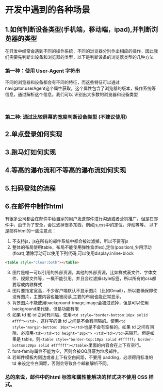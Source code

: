 # 开发中遇到的各种场景

## 1.如何判断设备类型(手机端，移动端，ipad),并判断浏览器的类型
在开发中经常会遇到不同的操作系统，不同的浏览器分别作出相应的操作，因此我们需要先判断出设备和浏览器的类型，以下是判断设备的浏览器类型的几种方法

### 第一种：使用 User-Agent 字符串
不同的浏览器和设备都会有不同的特征，而这些特征可以通过navigator.userAgent这个属性获取，这个属性包含了浏览器的版本，操作系统等信息，通过解析这个信息，我们可以
识别出大多数的浏览器和设备类型
```js
    
```
### 第二种: 通过比较屏幕的宽度判断设备类型 (不建议使用)


## 2.单点登录如何实现

## 3.跑马灯如何实现

## 4.等高的瀑布流和不等高的瀑布流如何实现

## 5.扫码登陆的流程

## 6.在邮件中制作html
有很多公司都会在邮件中给自家的用户发送邮件进行沟通或者营销推广，但是在邮件中，由于为了安全，会过滤掉很多东西，例如js,css中的定位，浮动等等。
以下是邮件html的一些注意点：  
1. 不支持js，js在所有的邮件系统中都会被过滤掉，所以不要写js  
2. 整体的布局使用table，布局不能使用弹性盒(flex),定位(position),少用浮动(float),清除浮动可以使用下列代码,可以使用display:inline-block  
```html
<table style="clear:both"></table>
```
3. 图片是唯一可以引用的外部资源。其他的外部资源，比如样式表文件、字体文件、视频文件等，一概不能引用。并且会过滤掉style标签，所以所有的css都要写成内联样式
4. 图片要指定宽高，不少客户端默认不显示图片（比如Gmail），所以要确保即使没有图片，主要内容也能被阅读,主要的布局也能正常显示。
5. 背景图片不能使用background-image,image会被过滤掉，但是可以使用background来代替，但是功能有限   
6. 如果 td 和 td 之间有间隔，使用```<td style="border-bottom:10px solid #fff"></td>```，这样写的话 td 之间是不会有间隔的。使用```<td style="margin-bottom: 10px"></td>```也是不会有空格的。如果 td 之间有间隙，必须用```<td></td><td height="10px"> </td><td></td>```来隔开。但是如果是 table，则```<table style="border-top:10px solid #ffffff; border-bottom:20px solid #ffffff"></table>```里面的内容会在上下有空行。
7. font-family属性不能为空，否则会被QQ屏蔽为垃圾邮件。
8. 若邮件模板内侧边或者上下有空白间距，不要用 padding，必须得用标准的 td 来设定空白间距，否则会导致各个邮箱解析不同。

### 总的来说，邮件中的html 标签和属性能解决的样式决不使用 CSS 样式。
